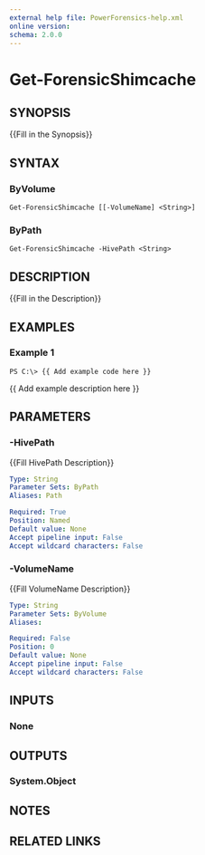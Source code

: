 ```yaml
---
external help file: PowerForensics-help.xml
online version: 
schema: 2.0.0
---
```


# Get-ForensicShimcache

## SYNOPSIS
{{Fill in the Synopsis}}

## SYNTAX

### ByVolume
```
Get-ForensicShimcache [[-VolumeName] <String>]
```

### ByPath
```
Get-ForensicShimcache -HivePath <String>
```

## DESCRIPTION
{{Fill in the Description}}

## EXAMPLES

### Example 1
```
PS C:\> {{ Add example code here }}
```

{{ Add example description here }}

## PARAMETERS

### -HivePath
{{Fill HivePath Description}}

```yaml
Type: String
Parameter Sets: ByPath
Aliases: Path

Required: True
Position: Named
Default value: None
Accept pipeline input: False
Accept wildcard characters: False
```

### -VolumeName
{{Fill VolumeName Description}}

```yaml
Type: String
Parameter Sets: ByVolume
Aliases: 

Required: False
Position: 0
Default value: None
Accept pipeline input: False
Accept wildcard characters: False
```

## INPUTS

### None


## OUTPUTS

### System.Object

## NOTES

## RELATED LINKS

